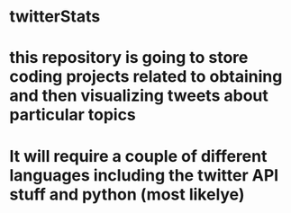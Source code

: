 # twitterStats
# this repository is going to store coding projects related to obtaining and then visualizing tweets about particular topics
# It will require a couple of different languages including the twitter API stuff and python (most likelye)
